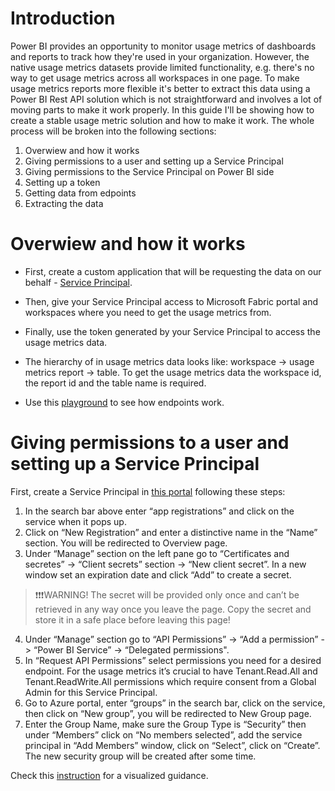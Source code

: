 # Introduction

Power BI provides an opportunity to monitor usage metrics of dashboards and reports to track how they're used in your organization. 
However, the native usage metrics datasets provide limited functionality, e.g. there's no way to get usage metrics across all workspaces in one page.
To make usage metrics reports more flexible it's better to extract this data using a Power BI Rest API solution which is not straightforward and involves a lot of moving parts to make it work properly.
In this guide I'll be showing how to create a stable usage metric solution and how to make it work.
The whole process will be broken into the following sections:

1. Overwiew and how it works
2. Giving permissions to a user and setting up a Service Principal
3. Giving permissions to the Service Principal on Power BI side
4. Setting up a token
5. Getting data from edpoints
6. Extracting the data

#  Overwiew and how it works

* First, create a custom application that will be requesting the data on our behalf - [Service Principal](https://learn.microsoft.com/en-us/power-bi/developer/embedded/embed-service-principal?tabs=azure-portal).

* Then, give your Service Principal access to Microsoft Fabric portal and workspaces where you need to get the usage metrics from.

* Finally, use the token generated by your Service Principal to access the usage metrics data. 

* The hierarchy of in usage metrics data looks like: workspace -> usage metrics report -> table. To get the usage metrics data the workspace id, the report id and the table name is required.
 
* Use this [playground](https://learn.microsoft.com/en-us/rest/api/power-bi/apps/get-app#code-try-0) to see how endpoints work.

# Giving permissions to a user and setting up a Service Principal

First, create a Service Principal in [this portal](https://portal.azure.com/#home) following these steps:

1.	In the search bar above enter “app registrations” and click on the service when it pops up.
2.	Click on “New Registration” and enter a distinctive name in the “Name” section. You will be redirected to Overview page.
3.	Under “Manage” section on the left pane go to “Certificates and secretes” -> “Client secrets” section -> “New client secret”. In a new window set an expiration date and click “Add” to create a secret.
> ❗❗❗WARNING!  The secret will be provided only once and can’t be retrieved in any way once you leave the page. Copy the secret and store it in a safe place before leaving this page!
4.	Under “Manage” section go to “API Permissions” -> “Add a permission” -> “Power BI Service” -> “Delegated permissions".
5.	In “Request API Permissions” select permissions you need for a desired endpoint. For the usage metrics it’s crucial to have Tenant.Read.All and Tenant.ReadWrite.All permissions which require consent from a Global Admin for this Service Principal. 
6.	Go to Azure portal, enter “groups” in the search bar, click on the service, then click on “New group”, you will be redirected to New Group page. 
7.	Enter the Group Name, make sure the Group Type is “Security” then under “Members” click on “No members selected”, add the service principal in “Add Members” window, click on “Select”, click on “Create”. The new security group will be created after some time.

Check this [instruction](https://prodata.ie/2023/11/15/service-principal-fabric) for a visualized guidance.

